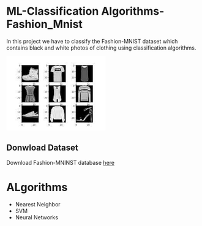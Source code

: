 # ML-Classification Algorithms-Fashion_Mnist
In this project we have to classify the Fashion-MNIST dataset which contains black and white photos of clothing using classification algorithms.

![alt text](https://github.com/Georgemouts/ML-Classification-Algorithms-Fashion_Mnist/blob/main/img/data1.png "Logo")

## Donwload Dataset
Download Fashion-MNINST database [here](https://www.tensorflow.org/tutorials/keras/classification)

# ALgorithms
- Nearest Neighbor
- SVM
- Neural Networks
